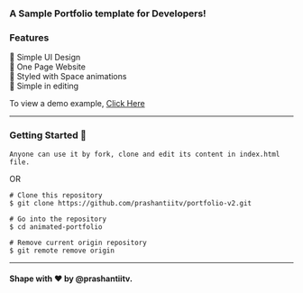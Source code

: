 ### A Sample Portfolio template for Developers!

### Features

📙 Simple UI Design\
📙 One Page Website\
📙 Styled with Space animations\
📙 Simple in editing

To view a demo example, [Click Here](https://prashantiitv.github.io/portfolio-v2/)

---
### Getting Started 🚀

```Anyone can use it by fork, clone and edit its content in index.html file.```

 OR 
```
# Clone this repository
$ git clone https://github.com/prashantiitv/portfolio-v2.git

# Go into the repository 
$ cd animated-portfolio

# Remove current origin repository
$ git remote remove origin
```

---
#### Shape with ❤ by @prashantiitv. 
